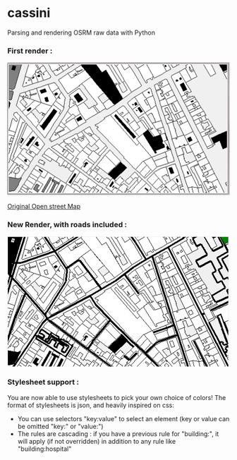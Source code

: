# cassini
Parsing and rendering OSRM raw data with Python

### First render :
![Capture](/images/capture1.png)

[Original Open street Map](http://www.openstreetmap.org/export#map=18/48.85470/2.37355)

### New Render, with roads included :
![Capture](/images/Capture2.PNG)

### Stylesheet support :
You are now able to use stylesheets to pick your own choice of colors!
The format of stylesheets is json, and heavily inspired on css:
* You can use selectors "key:value" to select an element (key or value can be omitted "key:" or "value:")
* The rules are cascading : if you have a previous rule for "building:", it will apply (if not overridden) in addition to any rule like "building:hospital"